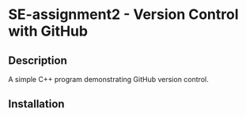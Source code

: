 # SE-assignment2 - Version Control with GitHub

## Description
A simple C++ program demonstrating GitHub version control.

## Installation
